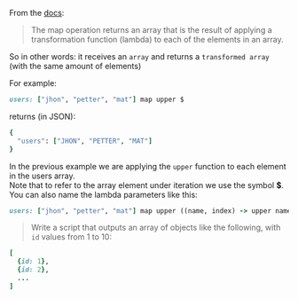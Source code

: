 From the [docs](https://docs.mulesoft.com/mule-user-guide/v/3.7/dataweave-reference-documentation#operators):
>The map operation returns an array that is the result of applying a transformation function (lambda) to each of the elements in an array.

So in other words: it receives an `array` and returns a `transformed array` (with the same amount of elements)

For example:
```ruby
users: ["jhon", "petter", "mat"] map upper $
```
 returns (in JSON):
```ruby
{
  "users": ["JHON", "PETTER", "MAT"]
}
```
In the previous example we are applying the `upper` function to each element in the users array.<br/>
Note that to refer to the array element under iteration we use the symbol **$**.<br/>
You can also name the lambda parameters like this:
```ruby
users: ["jhon", "petter", "mat"] map upper ((name, index) -> upper name)
```

>Write a script that outputs an array of objects like the following, with `id` values from 1 to 10:
```ruby
[
  {id: 1},
  {id: 2},
  ...
]
```

